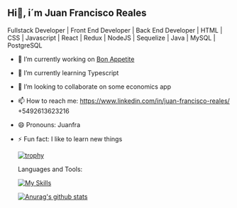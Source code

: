 Hi👋, i´m Juan Francisco Reales
---
Fullstack Developer | Front End Developer | Back End Developer | HTML | CSS | Javascript | React | Redux | NodeJS | Sequelize | Java | MySQL | PostgreSQL


- 🔭 I’m currently working on [Bon Appetite](https://bonappetite.vercel.app/)
- 🌱 I’m currently learning Typescript
- 👯 I’m looking to collaborate on some economics app
- 📫 How to reach me: https://www.linkedin.com/in/juan-francisco-reales/  +5492613623216
- 😄 Pronouns: Juanfra
- ⚡ Fun fact: I like to learn new things
  
  
  [![trophy](https://github-profile-trophy.vercel.app/?username=JFReales&theme=onedark)](https://github.com/ryo-ma/github-profile-trophy)

  Languages and Tools:

  [![My Skills](https://skillicons.dev/icons?i=js,html,css,java,mysql,nodejs,postgres,postman,react,vite,vscode,figma)](https://skillicons.dev)

  [![Anurag's github stats](https://github-readme-stats.vercel.app/api?username=JFReales&theme=blue-green)](https://github.com/anuraghazra/github-readme-stats)
